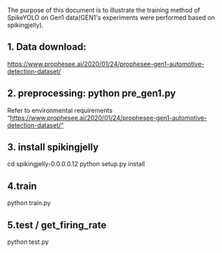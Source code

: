 The purpose of this document is to illustrate the training method of SpikeYOLO on Gen1 data(GEN1's experiments were performed based on spikingjelly).
## 1. Data download:
https://www.prophesee.ai/2020/01/24/prophesee-gen1-automotive-detection-dataset/

## 2. preprocessing: python pre_gen1.py
Refer to environmental requirements “https://www.prophesee.ai/2020/01/24/prophesee-gen1-automotive-detection-dataset/”

## 3. install spikingjelly
cd spikingjelly-0.0.0.0.12
python setup.py install

## 4.train
python train.py

## 5.test / get_firing_rate
python test.py